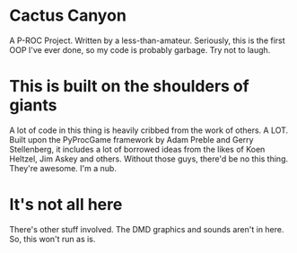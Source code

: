 Cactus Canyon
============

A P-ROC Project.  Written by a less-than-amateur.  Seriously, this is the first OOP I've ever done, so my code is probably garbage.  Try not to laugh.

This is built on the shoulders of giants
===============

A lot of code in this thing is heavily cribbed from the work of others. A LOT. Built upon the PyProcGame framework by Adam Preble and Gerry Stellenberg,  it includes a lot of borrowed ideas from the likes of Koen Heltzel, Jim Askey and others.  Without those guys, there'd be no this thing.  They're awesome. I'm a nub.

It's not all here
=================

There's other stuff involved.  The DMD graphics and sounds aren't in here.  So, this won't run as is.
